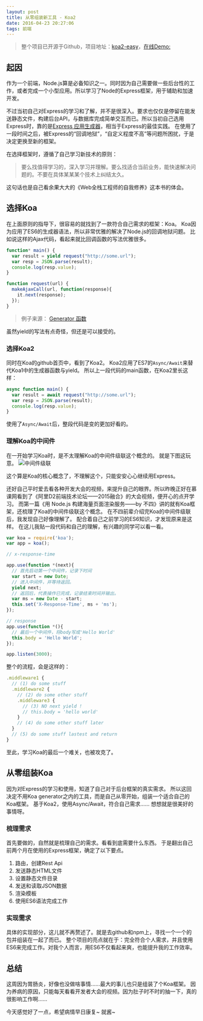 ```yaml
---
layout: post
title: 从零组装新工具 - Koa2
date: 2016-04-23 20:27:06
tags: 前端
---
```

> 整个项目已开源于Github，项目地址：[koa2-easy](https://github.com/Lxxyx/koa2-easy)，[在线Demo:](http://koa.ncuhr.win)

## 起因
作为一个前端，Node.js算是必备知识之一。同时因为自己需要做一些后台性的工作，或者完成一个小型应用。所以学习了Node的Express框架，用于辅助和加速开发。

不过当初自己对Express的学习和了解，并不是很深入。要求也仅仅是停留在能发送静态文件，构建后台API，与数据库完成简单交互而已。所以当初自己选用Express时，靠的是[Express 应用生成器](http://www.expressjs.com.cn/starter/generator.html)，相当于Express的最佳实践。
在使用了一段时间之后，被Express的“回调地狱”，“自定义程度不高”等问题所困扰，于是决定更换至新的框架。

在选择框架时，遵循了自己学习新技术的原则：
> 要么找值得学习的，深入学习并理解。要么找适合当前业务，能快速解决问题的。不要在具体某某某个技术上纠结太久。

这句话也是自己看余果大大的《Web全栈工程师的自我修养》这本书的体会。

## 选择Koa
在上面原则的指导下，很容易的就找到了一款符合自己需求的框架：Koa。
Koa因为应用了ES6的生成器语法，所以非常优雅的解决了Node.js的回调地狱问题。
比如说这样的Ajax代码，看起来就比回调函数的写法优雅很多。
```javascript
function* main() {
  var result = yield request("http://some.url");
  var resp = JSON.parse(result);
  console.log(resp.value);
}

function request(url) {
  makeAjaxCall(url, function(response){
    it.next(response);
  });
}
```
> 例子来源： [Generator 函数](http://es6.ruanyifeng.com/#docs/generator#yield-语句)

虽然yield的写法有点奇怪，但还是可以接受的。
### 选择Koa2
同时在Koa的github首页中，看到了Koa2。
Koa2应用了ES7的`Async/Await`来替代Koa1中的生成器函数与yield。
所以上一段代码的main函数，在Koa2里长这样：

```javascript
async function main() {
  var result = await request("http://some.url");
  var resp = JSON.parse(result);
  console.log(resp.value);
}
```
使用了`Async/Await`后，整段代码是变的更加好看的。

### 理解Koa的中间件
在一开始学习Koa时，是不太理解Koa的中间件级联这个概念的。
就是下图这玩意。
![中间件级联](//7xoxxe.com1.z0.glb.clouddn.com/2017-09-09-050024.jpg)

这个算是Koa的核心概念了，不理解这个，只能安安心心继续用Express。

还好自己平时爱去看各种开发大会的视频，来提升自己的眼界。所以昨晚正好在慕课网看到了《阿里D2前端技术论坛——2015融合》的大会视频，便开心的点开学习。
而第一篇《用 Node.js 构建海量页面渲染服务——by 不四》讲的就有Koa框架，还梳理了Koa的中间件级联这个概念。
在不四前辈介绍完Koa的中间件级联后，我发现自己好像理解了。
配合着自己之前学习的ES6知识，才发现原来是这样。
在这儿我贴一段代码和自己的理解，有兴趣的同学可以看一看。
```javascript
var koa = require('koa');
var app = koa();

// x-response-time

app.use(function *(next){
  // 首先启动第一个中间件，记录下时间
  var start = new Date;
  // 进入中间件，并等待返回。
  yield next;
  // 返回后，代表操作已完成，记录结束时间并输出。
  var ms = new Date - start;
  this.set('X-Response-Time', ms + 'ms');
});

// response
app.use(function *(){
  // 最后一个中间件，将body写成'Hello World'
  this.body = 'Hello World';
});

app.listen(3000);
```
整个的流程，会是这样的：
```javascript
.middleware1 {
  // (1) do some stuff
  .middleware2 {
    // (2) do some other stuff
    .middleware3 {
      // (3) NO next yield !
      // this.body = 'hello world'
    }
    // (4) do some other stuff later
  }
  // (5) do some stuff lastest and return
}
```
至此，学习Koa的最后一个难关，也被攻克了。

## 从零组装Koa
因为对Express的学习和使用，知道了自己对于后台框架的真实需求。
所以这回决定不用Koa generator之内的工具，而是自己从零开始，组装一个适合自己的Koa框架。
基于Koa2，使用Async/Await，符合自己需求……
想想就是很美好的事情呀。

### 梳理需求
首先要做的，自然就是梳理自己的需求。看看到底需要什么东西。
于是翻出自己前两个月在使用的Express框架，确定了以下要点。

1. 路由，创建Rest Api
2. 发送静态HTML文件
3. 设置静态文件目录
4. 发送和读取JSON数据
5. 渲染模板
6. 使用ES6语法完成工作

### 实现需求
具体的实现部分，这儿就不再赘述了。就是去github和npm上，寻找一个一个的包并组装在一起了而已。
整个项目的亮点就在于：完全符合个人需求，并且使用ES6来完成工作。对我个人而言，用ES6不仅看起来爽，也能提升我的工作效率。

## 总结
这周因为胃肠炎，好像也没做啥事情……最大的事儿也只是组装了个Koa框架。
因为养病的原因，只能每天看看开发者大会的视频。因为肚子时不时的抽一下，真的很影响工作啊……

今天感觉好了一点，希望病情早日康复~
就酱~
